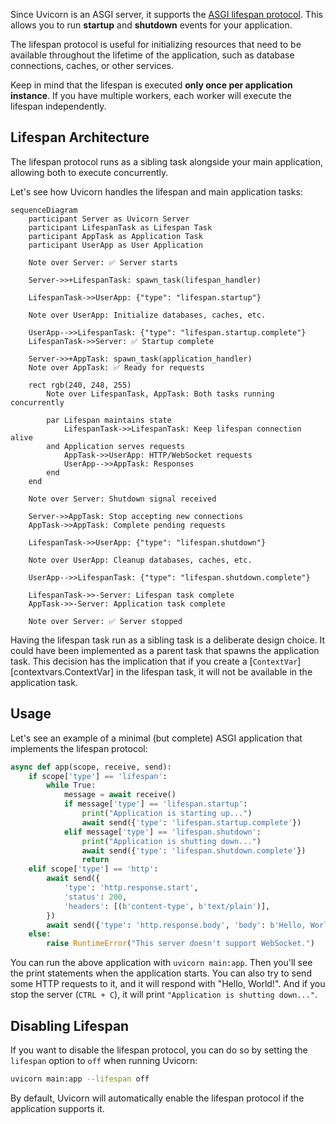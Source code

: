 Since Uvicorn is an ASGI server, it supports the
[ASGI lifespan protocol](https://asgi.readthedocs.io/en/latest/specs/lifespan.html).
This allows you to run **startup** and **shutdown** events for your application.

The lifespan protocol is useful for initializing resources that need to be available throughout
the lifetime of the application, such as database connections, caches, or other services.

Keep in mind that the lifespan is executed **only once per application instance**. If you have
multiple workers, each worker will execute the lifespan independently.

## Lifespan Architecture

The lifespan protocol runs as a sibling task alongside your main application, allowing both to execute concurrently.

Let's see how Uvicorn handles the lifespan and main application tasks:

```mermaid
sequenceDiagram
    participant Server as Uvicorn Server
    participant LifespanTask as Lifespan Task
    participant AppTask as Application Task
    participant UserApp as User Application

    Note over Server: ✅ Server starts

    Server->>+LifespanTask: spawn_task(lifespan_handler)

    LifespanTask->>UserApp: {"type": "lifespan.startup"}

    Note over UserApp: Initialize databases, caches, etc.

    UserApp-->>LifespanTask: {"type": "lifespan.startup.complete"}
    LifespanTask->>Server: ✅ Startup complete

    Server->>+AppTask: spawn_task(application_handler)
    Note over AppTask: ✅ Ready for requests

    rect rgb(240, 248, 255)
        Note over LifespanTask, AppTask: Both tasks running concurrently

        par Lifespan maintains state
            LifespanTask->>LifespanTask: Keep lifespan connection alive
        and Application serves requests
            AppTask->>UserApp: HTTP/WebSocket requests
            UserApp-->>AppTask: Responses
        end
    end

    Note over Server: Shutdown signal received

    Server->>AppTask: Stop accepting new connections
    AppTask->>AppTask: Complete pending requests

    LifespanTask->>UserApp: {"type": "lifespan.shutdown"}

    Note over UserApp: Cleanup databases, caches, etc.

    UserApp-->>LifespanTask: {"type": "lifespan.shutdown.complete"}

    LifespanTask->>-Server: Lifespan task complete
    AppTask->>-Server: Application task complete

    Note over Server: ✅ Server stopped
```

Having the lifespan task run as a sibling task is a deliberate design choice. It could have been implemented as a parent task that spawns the
application task. This decision has the implication that if you create a [`ContextVar`][contextvars.ContextVar]
in the lifespan task, it will not be available in the application task.

## Usage

Let's see an example of a minimal (but complete) ASGI application that implements the lifespan protocol:

```python title="ASGI application with lifespan" hl_lines="3-11"
async def app(scope, receive, send):
    if scope['type'] == 'lifespan':
        while True:
            message = await receive()
            if message['type'] == 'lifespan.startup':
                print("Application is starting up...")
                await send({'type': 'lifespan.startup.complete'})
            elif message['type'] == 'lifespan.shutdown':
                print("Application is shutting down...")
                await send({'type': 'lifespan.shutdown.complete'})
                return
    elif scope['type'] == 'http':
        await send({
            'type': 'http.response.start',
            'status': 200,
            'headers': [(b'content-type', b'text/plain')],
        })
        await send({'type': 'http.response.body', 'body': b'Hello, World!'})
    else:
        raise RuntimeError("This server doesn't support WebSocket.")
```

You can run the above application with `uvicorn main:app`. Then you'll see the print statements when the
application starts. You can also try to send some HTTP requests to it, and it will respond with "Hello, World!".
And if you stop the server (`CTRL + C`), it will print `"Application is shutting down..."`.

## Disabling Lifespan

If you want to disable the lifespan protocol, you can do so by setting the `lifespan` option to `off` when running Uvicorn:

```bash
uvicorn main:app --lifespan off
```

By default, Uvicorn will automatically enable the lifespan protocol if the application supports it.
